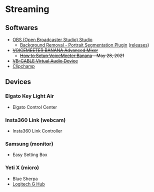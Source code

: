 # Streaming

## Softwares

* [OBS (Open Broadcaster Studio) Studio](https://obsproject.com/)
  * [Background Removal - Portrait Segmentation Plugin](https://obsproject.com/forum/resources/background-removal-portrait-segmentation.1260/) ([releases](https://github.com/royshil/obs-backgroundremoval/releases))
* ~~[VOICEMEETER BANANA Advanced Mixer](https://vb-audio.com/Voicemeeter/banana.htm)~~
  * ~~[How to Setup VoiceMeeter Banana](https://www.youtube.com/watch?v=HfdRjOuZZfk) - May 28, 2021~~
* ~~[VB-CABLE Virtual Audio Device](https://vb-audio.com/Cable/)~~
* [Clipchamp](https://clipchamp.com/)

## Devices

### Elgato Key Light Air

* Elgato Control Center

### Insta360 Link (webcam)

* Insta360 Link Controller

### Samsung (monitor)

* Easy Setting Box

### Yeti X (micro)

* Blue Sherpa
* [Logitech G Hub](https://www.logitechg.com/en-us/innovation/g-hub.html)
